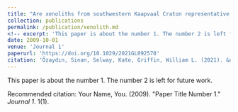 ```yaml
---
title: "Are xenoliths from southwestern Kaapvaal Craton representative of the broader mantle? Constraints from magnetotelluric modeling"
collection: publications
permalink: /publication/xenolith.md
<!-- excerpt: 'This paper is about the number 1. The number 2 is left for future work.' -->
date: 2009-10-01
venue: 'Journal 1'
paperurl: 'https://doi.org/10.1029/2021GL092570'
citation: 'Özaydın, Sinan, Selway, Kate, Griffin, William L. (2021). &quot;Are xenoliths from southwestern Kaapvaal Craton representative of the broader mantle? Constraints from magnetotelluric modeling; <i>Geophysical Resarch Letters 1</i>. 48.'
---
```

This paper is about the number 1. The number 2 is left for future work.

<!-- [Download paper here](http://academicpages.github.io/files/paper1.pdf) -->

Recommended citation: Your Name, You. (2009). "Paper Title Number 1." <i>Journal 1</i>. 1(1).
